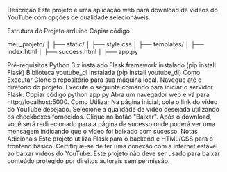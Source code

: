 Descrição
Este projeto é uma aplicação web para download de vídeos do YouTube com opções de qualidade selecionáveis.

Estrutura do Projeto
arduino
Copiar código



meu_projeto/
│
├── static/
│   ├── style.css
│
├── templates/
│   ├── index.html
│   ├── success.html
│
├── app.py



Pré-requisitos
Python 3.x instalado
Flask framework instalado (pip install Flask)
Biblioteca youtube_dl instalada (pip install youtube_dl)
Como Executar
Clone o repositório para sua máquina local.
Navegue até o diretório do projeto.
Execute o seguinte comando para iniciar o servidor Flask:
Copiar código
python app.py
Abra um navegador web e vá para http://localhost:5000.
Como Utilizar
Na página inicial, cole o link do vídeo do YouTube desejado.
Selecione a qualidade de vídeo desejada utilizando os checkboxes fornecidos.
Clique no botão "Baixar".
Após o download, você será redirecionado para a página de sucesso onde poderá ver uma mensagem indicando que o vídeo foi baixado com sucesso.
Notas Adicionais
Este projeto utiliza Flask para o backend e HTML/CSS para o frontend básico.
Certifique-se de ter uma conexão com a internet estável ao baixar vídeos do YouTube.
Este projeto não deve ser usado para baixar conteúdo protegido por direitos autorais sem permissão.

